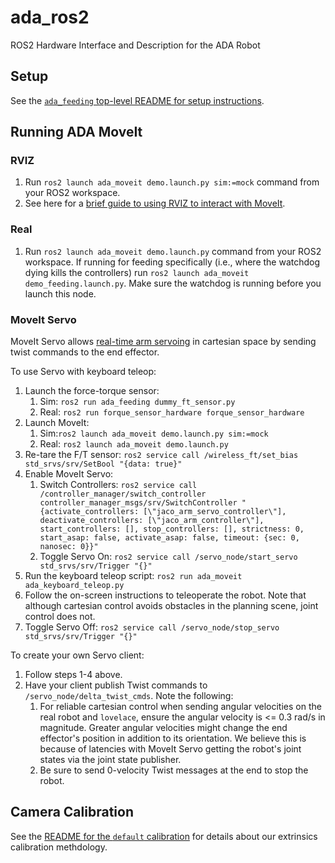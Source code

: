 # ada_ros2
ROS2 Hardware Interface and Description for the ADA Robot

## Setup

See the [`ada_feeding` top-level README for setup instructions](https://github.com/personalrobotics/ada_feeding/blob/ros2-devel/README.md).

## Running ADA MoveIt
### RVIZ
1. Run `ros2 launch ada_moveit demo.launch.py sim:=mock` command from your ROS2 workspace.
2. See here for a [brief guide to using RVIZ to interact with MoveIt](https://moveit.picknik.ai/humble/doc/tutorials/quickstart_in_rviz/quickstart_in_rviz_tutorial.html).

### Real
1. Run `ros2 launch ada_moveit demo.launch.py` command from your ROS2 workspace. If running for feeding specifically (i.e., where the watchdog dying kills the controllers) run `ros2 launch ada_moveit demo_feeding.launch.py`. Make sure the watchdog is running before you launch this node.

### MoveIt Servo

MoveIt Servo allows [real-time arm servoing](https://moveit.picknik.ai/humble/doc/examples/realtime_servo/realtime_servo_tutorial.html) in cartesian space by sending twist commands to the end effector. 

To use Servo with keyboard teleop:
1. Launch the force-torque sensor:
    1. Sim: `ros2 run ada_feeding dummy_ft_sensor.py`
    2. Real: `ros2 run forque_sensor_hardware forque_sensor_hardware`
2. Launch MoveIt:
    1. Sim:`ros2 launch ada_moveit demo.launch.py sim:=mock`
    2. Real: `ros2 launch ada_moveit demo.launch.py`
3. Re-tare the F/T sensor: `ros2 service call /wireless_ft/set_bias std_srvs/srv/SetBool "{data: true}"`
4. Enable MoveIt Servo:
    1. Switch Controllers: `ros2 service call /controller_manager/switch_controller controller_manager_msgs/srv/SwitchController "{activate_controllers: [\"jaco_arm_servo_controller\"], deactivate_controllers: [\"jaco_arm_controller\"], start_controllers: [], stop_controllers: [], strictness: 0, start_asap: false, activate_asap: false, timeout: {sec: 0, nanosec: 0}}"`
    2. Toggle Servo On: `ros2 service call /servo_node/start_servo std_srvs/srv/Trigger "{}"`
5. Run the keyboard teleop script: `ros2 run ada_moveit ada_keyboard_teleop.py`
6. Follow the on-screen instructions to teleoperate the robot. Note that although cartesian control avoids obstacles in the planning scene, joint control does not.
7. Toggle Servo Off: `ros2 service call /servo_node/stop_servo std_srvs/srv/Trigger "{}"`

To create your own Servo client:
1. Follow steps 1-4 above.
2. Have your client publish Twist commands to `/servo_node/delta_twist_cmds`. Note the following:
    1. For reliable cartesian control when sending angular velocities on the real robot and `lovelace`, ensure the angular velocity is <= 0.3 rad/s in magnitude. Greater angular velocities might change the end effector's position in addition to its orientation. We believe this is because of latencies with MoveIt Servo getting the robot's joint states via the joint state publisher.
    2. Be sure to send 0-velocity Twist messages at the end to stop the robot.

## Camera Calibration

See the [README for the `default` calibration](./ada_moveit/calib/default/README.md) for details about our extrinsics calibration methdology.
